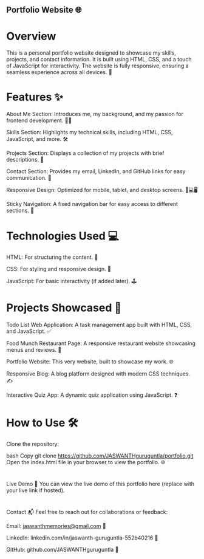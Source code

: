 ## Portfolio Website 🌐
# Overview
This is a personal portfolio website designed to showcase my skills, projects, and contact information. It is built using HTML, CSS, and a touch of JavaScript for interactivity. The website is fully responsive, ensuring a seamless experience across all devices. 🚀

# Features ✨
About Me Section: Introduces me, my background, and my passion for frontend development. 👨‍💻

Skills Section: Highlights my technical skills, including HTML, CSS, JavaScript, and more. 🛠️

Projects Section: Displays a collection of my projects with brief descriptions. 📂

Contact Section: Provides my email, LinkedIn, and GitHub links for easy communication. 📧

Responsive Design: Optimized for mobile, tablet, and desktop screens. 📱💻🖥️

Sticky Navigation: A fixed navigation bar for easy access to different sections. 🔗

# Technologies Used 💻
HTML: For structuring the content. 📄

CSS: For styling and responsive design. 🎨

JavaScript: For basic interactivity (if added later). 🕹️

# Projects Showcased 🚀
Todo List Web Application: A task management app built with HTML, CSS, and JavaScript. ✅

Food Munch Restaurant Page: A responsive restaurant website showcasing menus and reviews. 🍔

Portfolio Website: This very website, built to showcase my work. 🌐

Responsive Blog: A blog platform designed with modern CSS techniques. ✍️

Interactive Quiz App: A dynamic quiz application using JavaScript. ❓

# How to Use 🛠️
Clone the repository:

bash
Copy
git clone https://github.com/JASWANTHguruguntla/portfolio.git
Open the index.html file in your browser to view the portfolio. 🌐
#
Live Demo 🔗
You can view the live demo of this portfolio here (replace with your live link if hosted).
#
Contact 📬
Feel free to reach out for collaborations or feedback:

Email: jaswanthmemories@gmail.com 📧

LinkedIn: linkedin.com/in/jaswanth-guruguntla-552b40216 👔

GitHub: github.com/JASWANTHguruguntla 🐙
